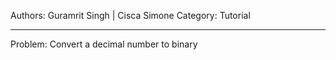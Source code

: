 Authors: Guramrit Singh | Cisca Simone
 Category: Tutorial

 --------------------

 Problem: Convert a decimal number to binary
